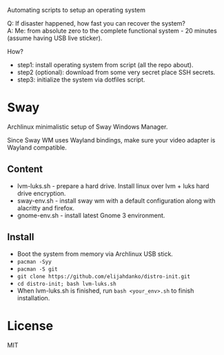 Automating scripts to setup an operating system

Q: If disaster happened, how fast you can recover the system?<br/>
A: Me: from absolute zero to the complete functional system - 20 minutes (assume
having USB live sticker).

How?

- step1: install operating system from script (all the repo about).
- step2 (optional): download from some very secret place SSH secrets.
- step3: initialize the system via dotfiles script.

# Sway

Archlinux minimalistic setup of Sway Windows Manager.

Since Sway WM uses Wayland bindings, make sure your video adapter is
Wayland compatible.

## Content
- lvm-luks.sh - prepare a hard drive. Install linux over lvm + luks hard
  drive encryption.
- sway-env.sh - install sway wm with a default configuration along with alacritty
  and firefox.
- gnome-env.sh - install latest Gnome 3 environment.

## Install

- Boot the system from memory via Archlinux USB stick.
- `pacman -Syy`
- `pacman -S git`
- `git clone https://github.com/elijahdanko/distro-init.git`
- `cd distro-init; bash lvm-luks.sh`
- When lvm-luks.sh is finished, run `bash <your_env>.sh` to finish installation.

# License

MIT
